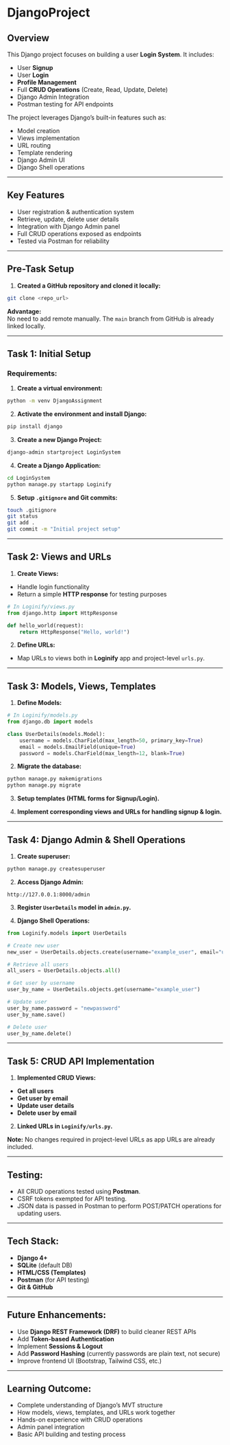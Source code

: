 # DjangoProject

## Overview

This Django project focuses on building a user **Login System**. It includes:

- User **Signup**
- User **Login**
- **Profile Management**
- Full **CRUD Operations** (Create, Read, Update, Delete)
- Django Admin Integration
- Postman testing for API endpoints

The project leverages Django’s built-in features such as:

- Model creation
- Views implementation
- URL routing
- Template rendering
- Django Admin UI
- Django Shell operations

---

## Key Features

- User registration & authentication system
- Retrieve, update, delete user details
- Integration with Django Admin panel
- Full CRUD operations exposed as endpoints
- Tested via Postman for reliability

---

## Pre-Task Setup

1. **Created a GitHub repository and cloned it locally:**

```bash
git clone <repo_url>
```

**Advantage:**  
No need to add remote manually. The `main` branch from GitHub is already linked locally.

---

## Task 1: Initial Setup

### Requirements:

1. **Create a virtual environment:**

```bash
python -m venv DjangoAssignment
```

2. **Activate the environment and install Django:**

```bash
pip install django
```

3. **Create a new Django Project:**

```bash
django-admin startproject LoginSystem
```

4. **Create a Django Application:**

```bash
cd LoginSystem
python manage.py startapp Loginify
```

5. **Setup `.gitignore` and Git commits:**

```bash
touch .gitignore
git status
git add .
git commit -m "Initial project setup"
```

---

## Task 2: Views and URLs

1. **Create Views:**

- Handle login functionality
- Return a simple **HTTP response** for testing purposes

```python
# In Loginify/views.py
from django.http import HttpResponse

def hello_world(request):
    return HttpResponse("Hello, world!")
```

2. **Define URLs:**

- Map URLs to views both in **Loginify** app and project-level `urls.py`.

---

## Task 3: Models, Views, Templates

1. **Define Models:**

```python
# In Loginify/models.py
from django.db import models

class UserDetails(models.Model):
    username = models.CharField(max_length=50, primary_key=True)
    email = models.EmailField(unique=True)
    password = models.CharField(max_length=12, blank=True)
```

2. **Migrate the database:**

```bash
python manage.py makemigrations
python manage.py migrate
```

3. **Setup templates (HTML forms for Signup/Login).**

4. **Implement corresponding views and URLs for handling signup & login.**

---

## Task 4: Django Admin & Shell Operations

1. **Create superuser:**

```bash
python manage.py createsuperuser
```

2. **Access Django Admin:**

```
http://127.0.0.1:8000/admin
```

3. **Register `UserDetails` model in `admin.py`.**

4. **Django Shell Operations:**

```python
from Loginify.models import UserDetails

# Create new user
new_user = UserDetails.objects.create(username="example_user", email="user@example.com", password="example123")

# Retrieve all users
all_users = UserDetails.objects.all()

# Get user by username
user_by_name = UserDetails.objects.get(username="example_user")

# Update user
user_by_name.password = "newpassword"
user_by_name.save()

# Delete user
user_by_name.delete()
```

---

## Task 5: CRUD API Implementation

1. **Implemented CRUD Views:**

- **Get all users**
- **Get user by email**
- **Update user details**
- **Delete user by email**

2. **Linked URLs in `Loginify/urls.py`.**

**Note:** No changes required in project-level URLs as app URLs are already included.

---

## Testing:

- All CRUD operations tested using **Postman**.
- CSRF tokens exempted for API testing.
- JSON data is passed in Postman to perform POST/PATCH operations for updating users.

---

## Tech Stack:

- **Django 4+**
- **SQLite** (default DB)
- **HTML/CSS (Templates)**
- **Postman** (for API testing)
- **Git & GitHub**

---

## Future Enhancements:

- Use **Django REST Framework (DRF)** to build cleaner REST APIs
- Add **Token-based Authentication**
- Implement **Sessions & Logout**
- Add **Password Hashing** (currently passwords are plain text, not secure)
- Improve frontend UI (Bootstrap, Tailwind CSS, etc.)

---

## Learning Outcome:

- Complete understanding of Django’s MVT structure
- How models, views, templates, and URLs work together
- Hands-on experience with CRUD operations
- Admin panel integration
- Basic API building and testing process
